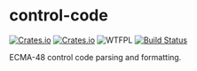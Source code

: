 control-code
============
[![Crates.io](https://img.shields.io/crates/v/control-code.svg)](https://crates.io/crates/control-code) [![Crates.io](https://img.shields.io/crates/d/control-code.svg)](https://crates.io/crates/control-code) ![WTFPL](http://img.shields.io/badge/license-WTFPL-blue.svg) [![Build Status](https://api.travis-ci.org/kbknapp/clap-rs.svg?branch=master)](https://travis-ci.org/meh/rust-control-code)

ECMA-48 control code parsing and formatting.
